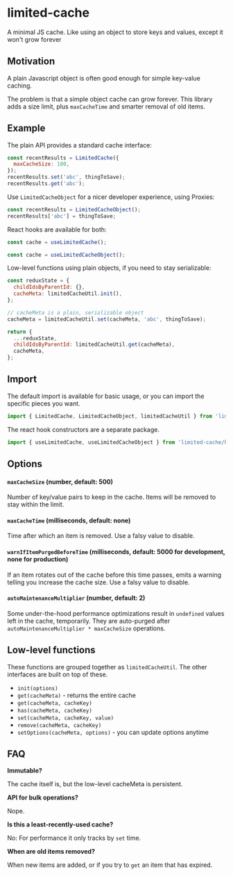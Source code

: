 # limited-cache

A minimal JS cache. Like using an object to store keys and values, except it won't grow forever

## Motivation

A plain Javascript object is often good enough for simple key-value caching.

The problem is that a simple object cache can grow forever. This library adds a size limit, plus `maxCacheTime` and
smarter removal of old items.

## Example

The plain API provides a standard cache interface:

```javascript
const recentResults = LimitedCache({
  maxCacheSize: 100,
});
recentResults.set('abc', thingToSave);
recentResults.get('abc');
```

Use `LimitedCacheObject` for a nicer developer experience, using Proxies:

```javascript
const recentResults = LimitedCacheObject();
recentResults['abc'] = thingToSave;
```

React hooks are available for both:

```javascript
const cache = useLimitedCache();
```

```javascript
const cache = useLimitedCacheObject();
```

Low-level functions using plain objects, if you need to stay serializable:

```javascript
const reduxState = {
  childIdsByParentId: {},
  cacheMeta: limitedCacheUtil.init(),
};

// cacheMeta is a plain, serializable object
cacheMeta = limitedCacheUtil.set(cacheMeta, 'abc', thingToSave);

return {
  ...reduxState,
  childIdsByParentId: limitedCacheUtil.get(cacheMeta),
  cacheMeta,
};
```

## Import

The default import is available for basic usage, or you can import the specific pieces you want.

```javascript
import { LimitedCache, LimitedCacheObject, limitedCacheUtil } from 'limited-cache';
```

The react hook constructors are a separate package.

```javascript
import { useLimitedCache, useLimitedCacheObject } from 'limited-cache/hooks';
```

## Options

#### `maxCacheSize` (number, default: 500)

Number of key/value pairs to keep in the cache. Items will be removed to stay within the limit.

#### `maxCacheTime` (milliseconds, default: none)

Time after which an item is removed. Use a falsy value to disable.

#### `warnIfItemPurgedBeforeTime` (milliseconds, default: 5000 for development, none for production)

If an item rotates out of the cache before this time passes, emits a warning telling you increase the cache size.
Use a falsy value to disable.

#### `autoMaintenanceMultiplier` (number, default: 2)

Some under-the-hood performance optimizations result in `undefined` values left in the cache, temporarily.
They are auto-purged after `autoMaintenanceMultiplier * maxCacheSize` operations.

## Low-level functions

These functions are grouped together as `limitedCacheUtil`. The other interfaces are built on top of these.

- `init(options)`
- `get(cacheMeta)` - returns the entire cache
- `get(cacheMeta, cacheKey)`
- `has(cacheMeta, cacheKey)`
- `set(cacheMeta, cacheKey, value)`
- `remove(cacheMeta, cacheKey)`
- `setOptions(cacheMeta, options)` - you can update options anytime

## FAQ

**Immutable?**

The cache itself is, but the low-level cacheMeta is persistent.

**API for bulk operations?**

Nope.

**Is this a least-recently-used cache?**

No: For performance it only tracks by `set` time.

**When are old items removed?**

When new items are added, or if you try to `get` an item that has expired.
